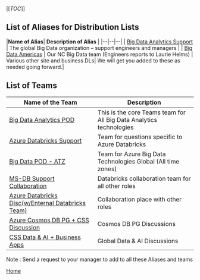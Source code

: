 [[_TOC_]]
## List of Aliases for Distribution Lists


|**Name of Alias**| **Description of Alias** | 
|--|--|--|
| [Big Data Analytics Support](mailto:hadoopsupport@microsoft.com) | The global Big Data organization – support engineers and managers | 
| [Big Data Americas](mailto:bigdata-na@microsoft.com) | Our NC Big Data team (Engineers reports to Laurie Helms) | 
Various other site and business DLs| We will get you added to these as needed going forward.|

## List of Teams 
|**Name of the Team**|**Description**|
|--|--|
|[Big Data Analytics POD](https://teams.microsoft.com/l/team/19%3a7cef0a9bac9e49fbb9393249478baa75%40thread.skype/conversations?groupId=d6c5d9c8-f14e-4cb6-a79a-1874c3b84cb6&tenantId=72f988bf-86f1-41af-91ab-2d7cd011db47)|This is the core Teams team for All Big Data Analytics technologies|
|[Azure Databricks Support](https://teams.microsoft.com/l/team/19%3a9b4e9783b02f4ffba54baff443cdf18c%40thread.skype/conversations?groupId=6dcaeca8-c680-408a-b1ec-b97755233914&tenantId=72f988bf-86f1-41af-91ab-2d7cd011db47)| Team for questions specific to Azure Databricks|
|[Big Data POD - ATZ](https://teams.microsoft.com/l/team/19%3adbb2c68d01df42cd88f6306330d1d4c3%40thread.skype/conversations?groupId=1f72a2c4-5887-4c80-b3e0-2abbac19e874&tenantId=72f988bf-86f1-41af-91ab-2d7cd011db47)|Team for Azure Big Data Technologies Global (All time zones)|
|[MS-DB Support Collaboration](https://teams.microsoft.com/l/team/19%3ae9378aa4561347a4b7caa8bd9449582d%40thread.skype/conversations?groupId=6e2c8e3b-d28c-4a20-8a94-2d2663a34268&tenantId=72f988bf-86f1-41af-91ab-2d7cd011db47)|Databricks collaboration team for all other roles| 
|[Azure Databricks Disc(w/Enternal Databricks Team)](https://teams.microsoft.com/l/team/19%3a098fcaaaeafd4bc6b17f56cfbc3ea25f%40thread.skype/conversations?groupId=16543315-219d-4e77-b77a-093787f8578f&tenantId=72f988bf-86f1-41af-91ab-2d7cd011db47)|Collaboration place with other roles|
|[Azure Cosmos DB PG + CSS Discussion](https://teams.microsoft.com/l/team/19%3a0f1aba33107c459c94e655ca3af60e9a%40thread.skype/conversations?groupId=d7443996-a15e-46e2-bcc7-58091aa7d9d9&tenantId=72f988bf-86f1-41af-91ab-2d7cd011db47)|Cosmos DB PG Discussions|
|[CSS Data & AI + Business Apps](https://teams.microsoft.com/l/team/19%3a531061e591214ba2936043065cd3ad3c%40thread.skype/conversations?groupId=50b42132-8aec-43f8-9509-464b4fbb70ec&tenantId=72f988bf-86f1-41af-91ab-2d7cd011db47)|Global Data & AI Discussions |

Note : Send a request to your manager to add to all these Aliases and teams

[Home](https://dev.azure.com/Supportability/Big%20Data/_wiki/wikis/Big-Data.wiki/24057/Getting-Started)
